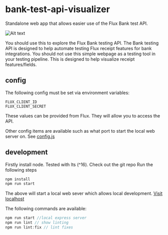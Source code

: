 # bank-test-api-visualizer
Standalone web app that allows easier use of the Flux Bank test API.

![Alt text](./screenshots/example.gif?raw=true "usage")

You should use this to explore the Flux Bank testing API. The Bank testing API is designed to help automate testing Flux receipt features for bank integrations. You should not use this simple webpage as a testing tool in your testing pipeline. This is designed to help visualize receipt features/fields.

## config

The following config must be set via environment variables:

```
FLUX_CLIENT_ID
FLUX_CLIENT_SECRET
```

These values can be provided from Flux. They will allow you to access the API.

Other config items are available such as what port to start the local web server on. See [config.js](./src/app/config/config.js)


## development

Firstly install node. Tested with lts (^16).
Check out the git repo
Run the following steps

```javascript
npm install
npm run start
```

The above will start a local web sever which allows local development. [Visit localhost](http://localhost:80/)

The following commands are available:

```javascript
npm run start //local express server
npm run lint // show linting
npm run lint:fix // lint fixes
```
